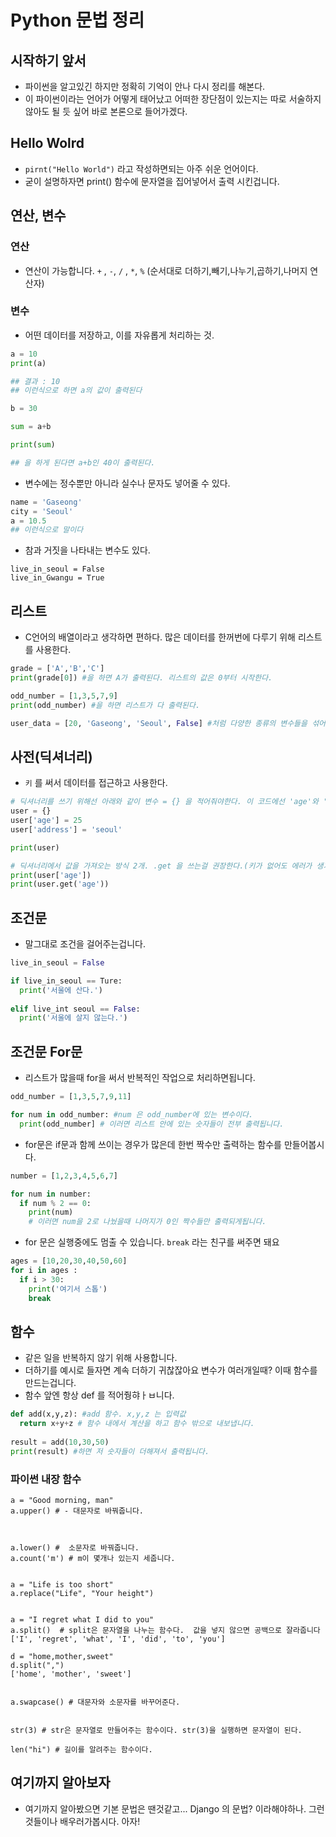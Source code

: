 # Python 문법 정리
## 시작하기 앞서
- 파이썬을 알고있긴 하지만 정확히 기억이 안나 다시 정리를 해본다.
- 이 파이썬이라는 언어가 어떻게 태어났고 어떠한 장단점이 있는지는 따로 서술하지 않아도 될 듯 싶어 바로 본론으로 들어가겠다.

## Hello Wolrd
- `pirnt("Hello World")` 라고 작성하면되는 아주 쉬운 언어이다.
- 굳이 설명하자면 print() 함수에 문자열을 집어넣어서 출력 시킨겁니다.

## 연산, 변수
### 연산
- 연산이 가능합니다. `+` , `-`, `/` , `*`, `%` (순서대로 더하기,빼기,나누기,곱하기,나머지 연산자)
### 변수
- 어떤 데이터를 저장하고, 이를 자유롭게 처리하는 것.
```.py
a = 10
print(a)

## 결과 : 10
## 이런식으로 하면 a의 값이 출력된다

b = 30

sum = a+b

print(sum)

## 을 하게 된다면 a+b인 40이 출력된다.
```
- 변수에는 정수뿐만 아니라 실수나 문자도 넣어줄 수 있다.
```.py
name = 'Gaseong'
city = 'Seoul'
a = 10.5
## 이런식으로 말이다
```
- 참과 거짓을 나타내는 변수도 있다.
```
live_in_seoul = False
live_in_Gwangu = True
```

## 리스트
- C언어의 배열이라고 생각하면 편하다. 많은 데이터를 한꺼번에 다루기 위해 리스트를 사용한다.
```.py
grade = ['A','B','C']
print(grade[0]) #을 하면 A가 출력된다. 리스트의 값은 0부터 시작한다.

odd_number = [1,3,5,7,9]
print(odd_number) #을 하면 리스트가 다 출력된다. 

user_data = [20, 'Gaseong', 'Seoul', False] #처럼 다양한 종류의 변수들을 섞어 쓸 수 있다. 
```
## 사전(딕셔너리)
- `키` 를 써서 데이터를 접근하고 사용한다.
```.py
# 딕셔너리를 쓰기 위해선 아래와 같이 변수 = {} 을 적어줘야한다. 이 코드에선 'age'와 'address'가 키로 쓰였다.
user = {}
user['age'] = 25
user['address'] = 'seoul'

print(user)

# 딕셔너리에서 값을 가져오는 방식 2개. .get 을 쓰는걸 권장한다.(키가 없어도 에러가 생기지 않기 때문)
print(user['age'])
print(user.get('age'))
```

## 조건문
- 말그대로 조건을 걸어주는겁니다. 
```.py
live_in_seoul = False

if live_in_seoul == Ture:
  print('서울에 산다.')
  
elif live_int seoul == False:
  print('서울에 살지 않는다.')
```

## 조건문 For문
- 리스트가 많을때 for을 써서 반복적인 작업으로 처리하면됩니다.
```.py
odd_number = [1,3,5,7,9,11]

for num in odd_number: #num 은 odd_number에 있는 변수이다. 
  print(odd_number] # 이러면 리스트 안에 있는 숫자들이 전부 출력됩니다.
```
- for문은 if문과 함께 쓰이는 경우가 많은데 한번 짝수만 출력하는 함수를 만들어봅시다.
```.py
number = [1,2,3,4,5,6,7]

for num in number:
  if num % 2 == 0:
    print(num)
    # 이러면 num을 2로 나눴을때 나머지가 0인 짝수들만 출력되게됩니다.    
```
- for 문은 실행중에도 멈출 수 있습니다. `break` 라는 친구를 써주면 돼요
```.py
ages = [10,20,30,40,50,60]
for i in ages :
  if i > 30:
    print('여기서 스톱')
    break
```

## 함수
- 같은 일을 반복하지 않기 위해 사용합니다. 
- 더하기를 예시로 들자면 계속 더하기 귀찮잖아요 변수가 여러개일때? 이때 함수를 만드는겁니다.
- 함수 앞엔 항상 def 를 적어줭햐ㅏㅂ니다.
```.py
def add(x,y,z): #add 함수. x,y,z 는 입력값
  return x+y+z # 함수 내에서 계산을 하고 함수 밖으로 내보냅니다.
  
result = add(10,30,50)
print(result) #하면 저 숫자들이 더해져서 출력됩니다.
```
### 파이썬 내장 함수
```
a = "Good morning, man"
a.upper() # - 대문자로 바꿔줍니다.



a.lower() #  소문자로 바꿔줍니다.
a.count('m') # m이 몇개나 있는지 세줍니다.


a = "Life is too short"
a.replace("Life", "Your height")


a = "I regret what I did to you"
a.split()  # split은 문자열을 나누는 함수다.  값을 넣지 않으면 공백으로 잘라줍니다
['I', 'regret', 'what', 'I', 'did', 'to', 'you']

d = "home,mother,sweet"
d.split(",")
['home', 'mother', 'sweet']


a.swapcase() # 대문자와 소문자를 바꾸어준다.


str(3) # str은 문자열로 만들어주는 함수이다. str(3)을 실행하면 문자열이 된다.

len("hi") # 길이를 알려주는 함수이다.
```

## 여기까지 알아보자
- 여기까지 알아봤으면 기본 문법은 땐것같고... Django 의 문법? 이라해야하나. 그런것들이나 배우러가봅시다. 아자!
